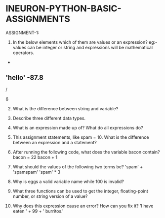 # INEURON-PYTHON-BASIC-ASSIGNMENTS

ASSIGNMENT-1:

1. In the below elements which of them are values or an expression? eg:- values can be integer or string and expressions will be mathematical operators.
* 
'hello'
-87.8
- 
/ 


6 

2. What is the difference between string and variable?

3. Describe three different data types.

4. What is an expression made up of? What do all expressions do?
5. This assignment statements, like spam = 10. What is the difference between an expression and a statement?
6. After running the following code, what does the variable bacon contain?
bacon = 22
bacon + 1

7. What should the values of the following two terms be?
'spam' + 'spamspam'
'spam' * 3

8. Why is eggs a valid variable name while 100 is invalid?
9. What three functions can be used to get the integer, floating-point number, or string version of a value?
10. Why does this expression cause an error? How can you fix it?
'I have eaten ' + 99 + ' burritos.'


